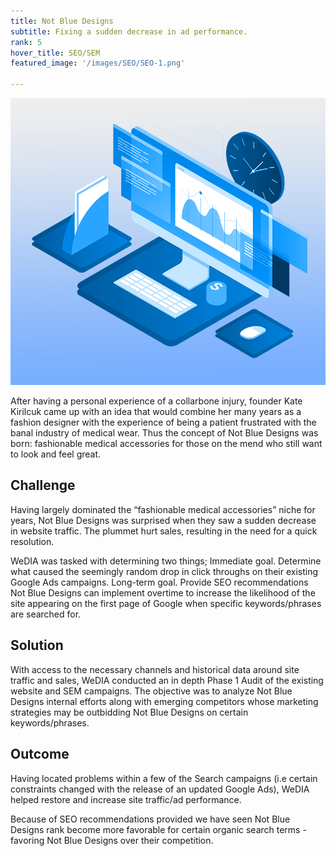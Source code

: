 ```yaml
---
title: Not Blue Designs
subtitle: Fixing a sudden decrease in ad performance.
rank: 5
hover_title: SEO/SEM
featured_image: '/images/SEO/SEO-1.png'

---
```


![](/images/SEO/SEO-1.png)

After having a personal experience of a collarbone injury, founder Kate Kirilcuk came up with an idea that would combine her many years as a fashion designer with the experience of being a patient frustrated with the banal industry of medical wear.  Thus the concept of Not Blue Designs was born: fashionable medical accessories for those on the mend who still want to look and feel great.

## Challenge

Having largely dominated the “fashionable medical accessories” niche for years, Not Blue Designs was surprised when they saw a sudden decrease in website traffic. The plummet hurt sales, resulting in the need for a quick resolution. 

WeDIA was tasked with determining two things;
Immediate goal. Determine what caused the seemingly random drop in click throughs on their existing Google Ads campaigns.
Long-term goal. Provide SEO recommendations Not Blue Designs can implement overtime to increase the likelihood of the site appearing on the first page of Google when specific keywords/phrases are searched for.

## Solution

With access to the necessary channels and historical data around site traffic and sales, WeDIA conducted an in depth Phase 1 Audit of the existing website and SEM campaigns. The objective was to analyze Not Blue Designs internal efforts along with emerging competitors whose marketing strategies may be outbidding Not Blue Designs on certain keywords/phrases. 

## Outcome

Having located problems within a few of the Search campaigns (i.e certain constraints changed with the release of an updated Google Ads), WeDIA helped restore and increase site traffic/ad performance.

Because of SEO recommendations provided we have seen Not Blue Designs rank become more favorable for certain organic search terms - favoring Not Blue Designs over their competition. 
